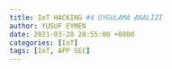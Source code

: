 ```yaml
---
title: IoT HACKING #4 UYGULAMA ANALİZİ
author: YUSUF EYMEN
date: 2021-03-20 20:55:00 +0800
categories: [IoT]
tags: [IoT, APP SEC]
---
```

